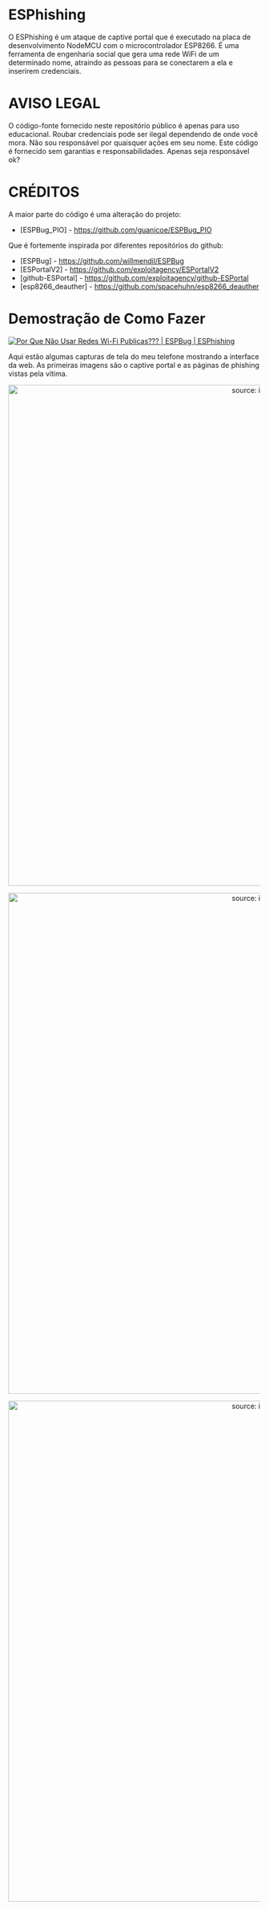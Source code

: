 # ESPhishing
O ESPhishing é um ataque de captive portal que é executado na placa de desenvolvimento NodeMCU com o microcontrolador ESP8266. É uma ferramenta de engenharia social que gera uma rede WiFi  de um determinado nome, atraindo as pessoas para se conectarem a ela e inserirem credenciais.

# AVISO LEGAL
O código-fonte fornecido neste repositório público é apenas para uso educacional. Roubar credenciais pode ser ilegal dependendo de onde você mora. Não sou responsável por quaisquer ações em seu nome. Este código é fornecido sem garantias e responsabilidades. Apenas seja responsável ok?

# CRÉDITOS
A maior parte do código é uma alteração do projeto:
* [ESPBug_PIO] - https://github.com/guanicoe/ESPBug_PIO

Que é fortemente inspirada por diferentes repositórios do github:

* [ESPBug] - https://github.com/willmendil/ESPBug
* [ESPortalV2] - https://github.com/exploitagency/ESPortalV2
* [github-ESPortal] - https://github.com/exploitagency/github-ESPortal
* [esp8266_deauther] - https://github.com/spacehuhn/esp8266_deauther

# Demostração de Como Fazer

[![Por Que Não Usar Redes Wi-Fi Publicas??? | ESPBug | ESPhishing](https://i.imgur.com/1QKQ6CX.png)](https://youtu.be/z11nkEvwW4s "Por Que Não Usar Redes Wi-Fi Publicas??? | ESPBug | ESPhishing")

Aqui estão algumas capturas de tela do meu telefone mostrando a interface da web. As primeiras imagens são o captive portal e as páginas de phishing vistas pela vítima.
<p align="center"><img  width="1000" src="https://i.imgur.com/yk82H4Z.png" title="source: imgur.com" /></p>
<p align="center"><img  width="1000" src="https://i.imgur.com/To2eMjn.png" title="source: imgur.com" /></p>
<p align="center"><img  width="1000" src="https://i.imgur.com/yP4Ke8a.png" title="source: imgur.com" /></p>
